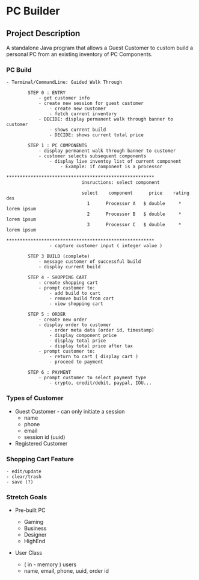 # PC Builder

## Project Description

A standalone Java program that allows a Guest Customer to custom build a personal PC from an existing 
inventory of PC Components. 

### PC Build 

    - Terminal/CommandLine: Guided Walk Through 
        
            STEP 0 : ENTRY
                - get customer info
                - create new session for guest customer
                    - create new customer
                    - fetch current inventory
                - DECIDE: display permanent walk through banner to customer
                    - shows current build
                    - DECIDE: shows current total price
            
            STEP 1 : PC COMPONENTS
                - display permanent walk through banner to customer
                - customer selects subsequent components
                    - display live inventoy list of current component
                        - Example: if component is a processor
                                *******************************************************
                                insructions: select component

                                select    component      price    rating        des
                                  1      Processor A   $ double     *       lorem ipsum
                                  2      Processor B   $ double     *       lorem ipsum
                                  3      Processor C   $ double     *       lorem ipsum
                                *******************************************************
                    - capture customer input ( integer value )

            STEP 3 BUILD (complete)
                - message customer of successful build
                - display current build

            STEP 4 - SHOPPING CART
                - create shopping cart
                - prompt customer to: 
                    - add build to cart
                    - remove build from cart
                    - view shopping cart

            STEP 5 : ORDER      
                - create new order
                - display order to customer
                    - order meta data (order id, timestamp)
                    - display component price
                    - display total price
                    - display total price after tax
                - prompt customer to:
                    - return to cart ( display cart )
                    - proceed to payment

            STEP 6 : PAYMENT
                - prompt customer to select payment type
                    - crypto, credit/debit, paypal, IOU...

### Types of Customer 
  - Guest Customer - can only initiate a session
    - name
    - phone
    - email
    - session id (uuid)
  - Registered Customer
### Shopping Cart Feature
    - edit/update
    - clear/trash
    - save (?)
### Stretch Goals

  - Pre-built PC
    - Gaming
    - Business
    - Designer
    - HighEnd

  - User Class
    - ( in - memory ) users
    - name, email, phone, uuid, order id